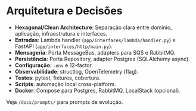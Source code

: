 # Arquitetura e Decisões

- **Hexagonal/Clean Architecture**: Separação clara entre domínio, aplicação, infraestrutura e interfaces.
- **Entradas**: Lambda handler (`app/interfaces/lambda/handler.py`) e FastAPI (`app/interfaces/http/main.py`).
- **Mensageria**: Porta MessageBus, adapters para SQS e RabbitMQ.
- **Persistência**: Porta Repository, adapter Postgres (SQLAlchemy async).
- **Configuração**: `.env` e 12-factor.
- **Observabilidade**: structlog, OpenTelemetry (flag).
- **Testes**: pytest, fixtures, cobertura.
- **Scripts**: automação local cross-platform.
- **Docker**: Compose para Postgres, RabbitMQ, LocalStack (opcional).

Veja `/docs/prompts/` para prompts de evolução.
